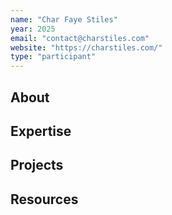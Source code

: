 ```yaml
---
name: "Char Faye Stiles"
year: 2025
email: "contact@charstiles.com"
website: "https://charstiles.com/"
type: "participant"
---
```


## About 

## Expertise

## Projects

## Resources 
